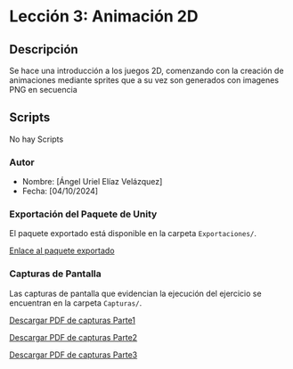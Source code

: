 # Lección 3: Animación 2D

## Descripción
Se hace una introducción a los juegos 2D, comenzando con la creación de animaciones mediante sprites que a su vez son generados con imagenes PNG en secuencia

## Scripts
No hay Scripts

### Autor
- Nombre: [Ángel Uriel Elíaz Velázquez]
- Fecha: [04/10/2024]

### Exportación del Paquete de Unity
El paquete exportado está disponible en la carpeta `Exportaciones/`.

[Enlace al paquete exportado](https://github.com/UrielElias01/Actividad_1_ejecucion_de_tutoriales_fase2/edit/main/Lecciones/Lección3/Exportaciones)

### Capturas de Pantalla
Las capturas de pantalla que evidencian la ejecución del ejercicio se encuentran en la carpeta `Capturas/`.

[Descargar PDF de capturas Parte1](https://github.com/UrielElias01/Actividad_1_ejecucion_de_tutoriales_fase2/blob/main/Lecciones/Lecci%C3%B3n3/Capturas/Prototipo03_Evidencias.pdf)

[Descargar PDF de capturas Parte2](https://github.com/UrielElias01/Actividad_1_ejecucion_de_tutoriales_fase2/blob/main/Lecciones/Lecci%C3%B3n3/Capturas/Prototipo03_EvidenciasPt2.pdf)

[Descargar PDF de capturas Parte3](https://github.com/UrielElias01/Actividad_1_ejecucion_de_tutoriales_fase2/blob/main/Lecciones/Lecci%C3%B3n3/Capturas/Prototipo03_Evidencias.pdf)
